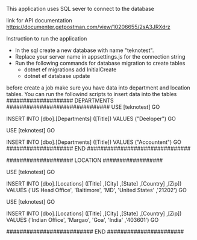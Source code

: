 This application uses SQL sever to connect to the database

link for API documentation https://documenter.getpostman.com/view/10206655/2sA3JRXdrz

Instruction to run the application
  - In the sql create a new database with name "teknotest".
  - Replace your server name in appsettings.js for the connection string
  - Run the following commands for database migration to create tables
    -   dotnet ef migrations add InitialCreate
    -   dotnet ef database update

before create a job make sure you have data into department and location tables. You can run the followind scripts to insert data into the tables
#################### DEPARTMENTS ###############################
USE [teknotest]
GO

INSERT INTO [dbo].[Departments]
           ([Title])
     VALUES
           ("Deeloper")
GO

USE [teknotest]
GO

INSERT INTO [dbo].[Departments]
           ([Title])
     VALUES
           ("Accountent")
GO
#################### END ###############################

#################### LOCATION ##################

USE [teknotest]
GO

INSERT INTO [dbo].[Locations]
           ([Title]
           ,[City]
           ,[State]
           ,[Country]
           ,[Zip])
     VALUES
           ('US Head Office',
           'Baltimore',
           'MD',
		   'United States'
           ,'21202')
GO


USE [teknotest]
GO

INSERT INTO [dbo].[Locations]
           ([Title]
           ,[City]
           ,[State]
           ,[Country]
           ,[Zip])
     VALUES
           ('Indian Office',
           'Margao',
           'Goa',
		   'India'
           ,'403601')
GO

########################## END #######################
